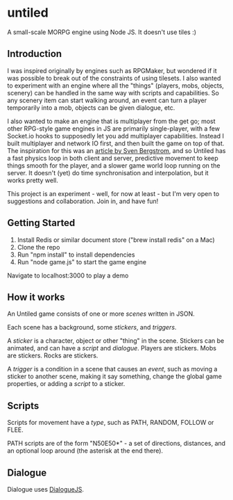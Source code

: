 untiled
=======

A small-scale MORPG engine using Node JS. It doesn't use tiles :)

## Introduction

I was inspired originally by engines such as RPGMaker, but wondered if it was possible to break out of the constraints of using tilesets. I also wanted to experiment with an engine where all the "things" (players, mobs, objects, scenery) can be handled in the same way with scripts and capabilities. So any scenery item can start walking around, an event can turn a player temporarily into a mob, objects can be given dialogue, etc.

I also wanted to make an engine that is multiplayer from the get go; most other RPG-style game engines in JS are primarily single-player, with a few Socket.io hooks to supposedly let you add multiplayer capabilities. Instead I built multiplayer and network IO first, and then built the game on top of that. The inspiration for this was an [article by Sven Bergstrom](http://buildnewgames.com/real-time-multiplayer/), and so Untiled has a fast physics loop in both client and server, predictive movement to keep things smooth for the player, and a slower game world loop running on the server. It doesn't (yet) do time synchronisation and interpolation, but it works pretty well.

This project is an experiment - well, for now at least - but I'm very open to suggestions and collaboration. Join in, and have fun!

## Getting Started

1. Install Redis or similar document store ("brew install redis" on a Mac)
2. Clone the repo
3. Run "npm install" to install dependencies
4. Run "node game.js" to start the game engine

Navigate to localhost:3000 to play a demo

## How it works

An Untiled game consists of one or more _scenes_ written in JSON. 

Each scene has a background, some _stickers_, and _triggers_.

A _sticker_ is a character, object or other "thing" in the scene. Stickers can be animated, and can have  a _script_ and _dialogue_. Players are stickers. Mobs are stickers. Rocks are stickers.


A _trigger_ is a condition in a scene that causes an _event_, such as moving a sticker to another scene, making it say something, change the global game properties, or adding a _script_ to a sticker.

## Scripts

Scripts for movement have a _type_, such as PATH, RANDOM, FOLLOW or FLEE.

PATH scripts are of the form "N50E50*" - a set of directions, distances, and an optional loop around (the asterisk at the end there).

## Dialogue

Dialogue uses [DialogueJS](https://github.com/scottbw/dialoguejs).
